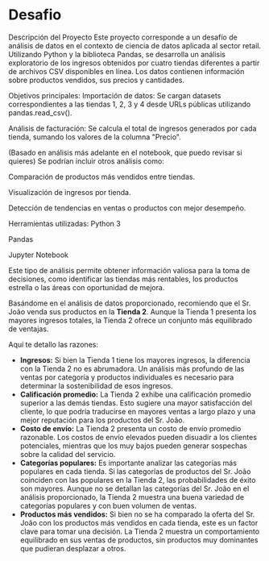 # Desafio
Descripción del Proyecto
Este proyecto corresponde a un desafío de análisis de datos en el contexto de ciencia de datos aplicada al sector retail. Utilizando Python y la biblioteca Pandas, se desarrolla un análisis exploratorio de los ingresos obtenidos por cuatro tiendas diferentes a partir de archivos CSV disponibles en línea. Los datos contienen información sobre productos vendidos, sus precios y cantidades.

Objetivos principales:
Importación de datos: Se cargan datasets correspondientes a las tiendas 1, 2, 3 y 4 desde URLs públicas utilizando pandas.read_csv().

Análisis de facturación: Se calcula el total de ingresos generados por cada tienda, sumando los valores de la columna "Precio".

(Basado en análisis más adelante en el notebook, que puedo revisar si quieres) Se podrían incluir otros análisis como:

Comparación de productos más vendidos entre tiendas.

Visualización de ingresos por tienda.

Detección de tendencias en ventas o productos con mejor desempeño.

Herramientas utilizadas:
Python 3

Pandas

Jupyter Notebook

Este tipo de análisis permite obtener información valiosa para la toma de decisiones, como identificar las tiendas más rentables, los productos estrella o las áreas con oportunidad de mejora.


Basándome en el análisis de datos proporcionado, recomiendo que el Sr. João venda sus productos en la **Tienda 2**.  Aunque la Tienda 1 presenta los mayores ingresos totales, la Tienda 2 ofrece un conjunto más equilibrado de ventajas.

Aquí te detallo las razones:

* **Ingresos:** Si bien la Tienda 1 tiene los mayores ingresos, la diferencia con la Tienda 2 no es abrumadora.  Un análisis más profundo de las ventas por categoría y productos individuales es necesario para determinar la sostenibilidad de esos ingresos.
* **Calificación promedio:** La Tienda 2 exhibe una calificación promedio superior a las demás tiendas. Esto sugiere una mayor satisfacción del cliente, lo que podría traducirse en mayores ventas a largo plazo y una mejor reputación para los productos del Sr. João.
* **Costo de envío:** La Tienda 2 presenta un costo de envío promedio razonable. Los costos de envío elevados pueden disuadir a los clientes potenciales, mientras que los muy bajos pueden generar sospechas sobre la calidad del servicio.
* **Categorías populares:** Es importante analizar las categorías más populares en cada tienda. Si las categorías de productos del Sr. João coinciden con las populares en la Tienda 2, las probabilidades de éxito son mayores.  Aunque no se detallan las categorías del Sr. João en el análisis proporcionado, la Tienda 2 muestra una buena variedad de categorías populares y con buen volumen de ventas.
* **Productos más vendidos:** Si bien no se ha comparado la oferta del Sr. João con los productos más vendidos en cada tienda, este es un factor clave para tomar una decisión.  La Tienda 2 muestra un comportamiento equilibrado en sus ventas de productos, sin productos muy dominantes que pudieran desplazar a otros.
